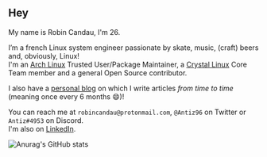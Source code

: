 ## Hey

My name is Robin Candau, I'm 26.  
  
I’m a french Linux system engineer passionate by skate, music, (craft) beers and, obviously, Linux!  
I'm an [Arch Linux](https://archlinux.org/) Trusted User/Package Maintainer, a [Crystal Linux](https://getcryst.al/) Core Team member and a general Open Source contributor.  
  
I also have a [personal blog](https://rc-linux.com) on which I write articles *from time to time* (meaning once every 6 months :smile:)!  
   
You can reach me at `robincandau@protonmail.com`, `@Antiz96` on Twitter or `Antiz#4953` on Discord.  
I'm also on [LinkedIn](https://www.linkedin.com/in/robin-candau-3083a2173/?locale=en_US).  
  
![Anurag's GitHub stats](https://github-readme-stats.vercel.app/api?username=Antiz96&count_private=true&show_icons=true&theme=tokyonight)

